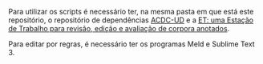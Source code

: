 Para utilizar os scripts é necessário ter, na mesma pasta em que está este repositório, o repositório de dependências [ACDC-UD](https://github.com/alvelvis/ACDC-UD) e a [ET: uma Estação de Trabalho para revisão, edição e avaliação de corpora anotados](http://comcorhd.letras.puc-rio.br/ET).

Para editar por regras, é necessário ter os programas Meld e Sublime Text 3.